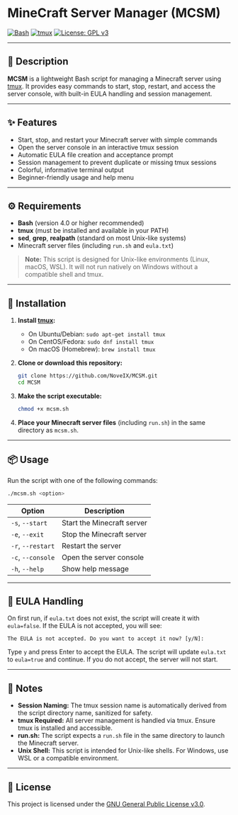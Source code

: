 # MineCraft Server Manager (MCSM)

[![Bash](https://img.shields.io/badge/Bash-4%2B-brightgreen?style=for-the-badge)](https://www.gnu.org/software/bash/) [![tmux](https://img.shields.io/badge/tmux-required-blue?style=for-the-badge)](https://github.com/tmux/tmux) [![License: GPL v3](https://img.shields.io/badge/License-GPLv3-blue?style=for-the-badge)](https://www.gnu.org/licenses/gpl-3.0)

---

## 📝 Description

**MCSM** is a lightweight Bash script for managing a Minecraft server using [tmux](https://github.com/tmux/tmux). It provides easy commands to start, stop, restart, and access the server console, with built-in EULA handling and session management.

---

## ✨ Features

- Start, stop, and restart your Minecraft server with simple commands
- Open the server console in an interactive tmux session
- Automatic EULA file creation and acceptance prompt
- Session management to prevent duplicate or missing tmux sessions
- Colorful, informative terminal output
- Beginner-friendly usage and help menu

---

## ⚙️ Requirements

- **Bash** (version 4.0 or higher recommended)
- **tmux** (must be installed and available in your PATH)
- **sed**, **grep**, **realpath** (standard on most Unix-like systems)
- Minecraft server files (including `run.sh` and `eula.txt`)

> **Note:** This script is designed for Unix-like environments (Linux, macOS, WSL). It will not run natively on Windows without a compatible shell and tmux.

---

## 🚀 Installation

1. **Install [tmux](https://github.com/tmux/tmux):**
	- On Ubuntu/Debian: `sudo apt-get install tmux`
	- On CentOS/Fedora: `sudo dnf install tmux`
	- On macOS (Homebrew): `brew install tmux`

2. **Clone or download this repository:**
	```bash
	git clone https://github.com/NoveIX/MCSM.git
	cd MCSM
	```

3. **Make the script executable:**
	```bash
	chmod +x mcsm.sh
	```

4. **Place your Minecraft server files** (including `run.sh`) in the same directory as `mcsm.sh`.

---

## 📦 Usage

Run the script with one of the following commands:

```bash
./mcsm.sh <option>
```

| Option            | Description                  |
|-------------------|-----------------------------|
| `-s`, `--start`   | Start the Minecraft server   |
| `-e`, `--exit`    | Stop the Minecraft server    |
| `-r`, `--restart` | Restart the server           |
| `-c`, `--console` | Open the server console      |
| `-h`, `--help`    | Show help message            |

---

## 📄 EULA Handling

On first run, if `eula.txt` does not exist, the script will create it with `eula=false`. If the EULA is not accepted, you will see:

```
The EULA is not accepted. Do you want to accept it now? [y/N]:
```

Type `y` and press Enter to accept the EULA. The script will update `eula.txt` to `eula=true` and continue. If you do not accept, the server will not start.

---

## 📝 Notes

- **Session Naming:** The tmux session name is automatically derived from the script directory name, sanitized for safety.
- **tmux Required:** All server management is handled via tmux. Ensure tmux is installed and accessible.
- **run.sh:** The script expects a `run.sh` file in the same directory to launch the Minecraft server.
- **Unix Shell:** This script is intended for Unix-like shells. For Windows, use WSL or a compatible environment.

---

## 📜 License

This project is licensed under the [GNU General Public License v3.0](LICENSE).

